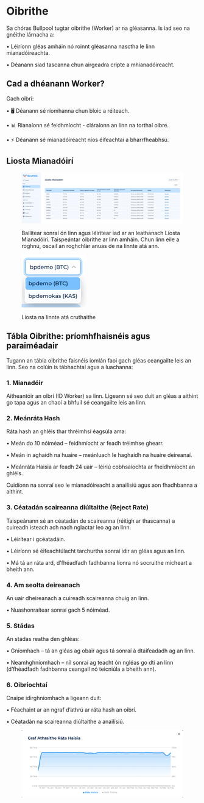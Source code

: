 # Oibrithe

Sa chóras Bullpool tugtar oibrithe (Worker) ar na gléasanna. Is iad seo na gnéithe lárnacha a:

• Léiríonn gléas amháin nó roinnt gléasanna nasctha le linn mianadóireachta.

• Déanann siad tascanna chun airgeadra cripte a mhianadóireacht.

## Cad a dhéanann Worker?

Gach oibrí:

• 🖥️ Déanann sé ríomhanna chun bloic a réiteach.

• 📊 Rianaíonn sé feidhmíocht - cláraíonn an linn na torthaí oibre.

• ⚡ Déanann sé mianadóireacht níos éifeachtaí a bharrfheabhsú.

## Liosta Mianadóirí

<figure><img src="../../.gitbook/assets/image (34).png" alt=""><figcaption><p>Bailítear sonraí ón linn agus léirítear iad ar an leathanach Liosta Mianadóirí. Taispeántar oibrithe ar linn amháin. Chun linn eile a roghnú, oscail an roghchlár anuas de na linnte atá ann.</p></figcaption></figure>

<figure><img src="../../.gitbook/assets/image (35).png" alt=""><figcaption><p>Liosta na linnte atá cruthaithe</p></figcaption></figure>

## **Tábla Oibrithe: príomhfhaisnéis agus paraiméadair**

Tugann an tábla oibrithe faisnéis iomlán faoi gach gléas ceangailte leis an linn. Seo na colúin is tábhachtaí agus a luachanna:

### **1. Mianadóir**

Aitheantóir an oibrí (ID Worker) sa linn. Ligeann sé seo duit an gléas a aithint go tapa agus an chaoi a bhfuil sé ceangailte leis an linn.

### **2. Meánráta Hash**

Ráta hash an ghléis thar thréimhsí éagsúla ama:

• Meán do 10 nóiméad – feidhmíocht ar feadh tréimhse ghearr.

• Meán in aghaidh na huaire – meánluach le haghaidh na huaire deireanaí.

• Meánráta Haisia ar feadh 24 uair – léiriú cobhsaíochta ar fheidhmíocht an ghléis.

Cuidíonn na sonraí seo le mianadóireacht a anailísiú agus aon fhadhbanna a aithint.

### **3. Céatadán scaireanna diúltaithe (Reject Rate)**

Taispeánann sé an céatadán de scaireanna (réitigh ar thascanna) a cuireadh isteach ach nach nglactar leo ag an linn.

• Léirítear i gcéatadáin.

• Léiríonn sé éifeachtúlacht tarchurtha sonraí idir an gléas agus an linn.

• Má tá an ráta ard, d’fhéadfadh fadhbanna líonra nó socruithe mícheart a bheith ann.

### **4. Am seolta deireanach**

An uair dheireanach a cuireadh scaireanna chuig an linn.

• Nuashonraítear sonraí gach 5 nóiméad.

### **5. Stádas**

An stádas reatha den ghléas:

• Gníomhach – tá an gléas ag obair agus tá sonraí á dtaifeadadh ag an linn.

• Neamhghníomhach – níl sonraí ag teacht ón ngléas go dtí an linn (d’fhéadfadh fadhbanna ceangail nó teicniúla a bheith ann).

### **6. Oibríochtaí**

Cnaipe idirghníomhach a ligeann duit:

• Féachaint ar an ngraf d’athrú ar ráta hash an oibrí.

• Céatadán na scaireanna diúltaithe a anailísiú.

<figure><img src="../../.gitbook/assets/image (36).png" alt=""><figcaption></figcaption></figure>
